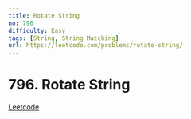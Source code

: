 ```yaml
---
title: Rotate String
no: 796
difficulty: Easy
tags: [String, String Matching]
url: https://leetcode.com/problems/rotate-string/
---
```


# 796. Rotate String

[Leetcode](https://leetcode.com/problems/rotate-string/)

